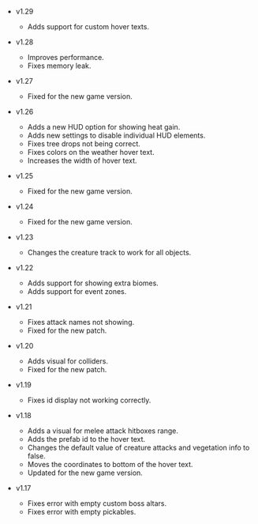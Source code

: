 - v1.29
  - Adds support for custom hover texts.

- v1.28
  - Improves performance.
  - Fixes memory leak.

- v1.27
  - Fixed for the new game version.

- v1.26
  - Adds a new HUD option for showing heat gain.
  - Adds new settings to disable individual HUD elements.
  - Fixes tree drops not being correct.
  - Fixes colors on the weather hover text.
  - Increases the width of hover text.

- v1.25
  - Fixed for the new game version.

- v1.24
  - Fixed for the new game version.

- v1.23
  - Changes the creature track to work for all objects.

- v1.22
  - Adds support for showing extra biomes.
  - Adds support for event zones.

- v1.21
  - Fixes attack names not showing.
  - Fixed for the new patch.

- v1.20
  - Adds visual for colliders.
  - Fixed for the new patch.

- v1.19
  - Fixes id display not working correctly.

- v1.18
  - Adds a visual for melee attack hitboxes range.
  - Adds the prefab id to the hover text.
  - Changes the default value of creature attacks and vegetation info to false.
  - Moves the coordinates to bottom of the hover text.
  - Updated for the new game version.

- v1.17
  - Fixes error with empty custom boss altars.
  - Fixes error with empty pickables.
